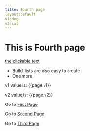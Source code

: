 ```yaml
---
title: Fourth page
layout:default
v1:dog
v2:cat
---
```


# This is Fourth page

[the clickable text](http://xlson.com/)

* Bullet lists are also easy to create
* One more

v1 value is: {{page.v1}}
 
v2 value is: {{page.v2}}


Go to [First Page](index.html)


Go to [Second Page](secpg.html)

Go to [Third Page](third.html)